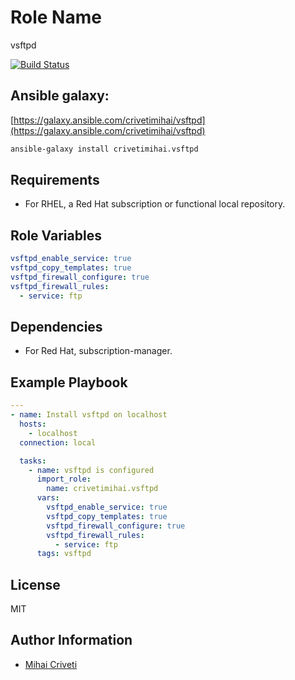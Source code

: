 Role Name
=========

vsftpd

[![Build Status](https://travis-ci.org/cmihai-ansible/vsftpd.svg?branch=master)](https://travis-ci.org/cmihai-ansible/vsftpd)

Ansible galaxy:
---------------

[https://galaxy.ansible.com/crivetimihai/vsftpd](https://galaxy.ansible.com/crivetimihai/vsftpd)

```bash
ansible-galaxy install crivetimihai.vsftpd
```

Requirements
------------

- For RHEL, a Red Hat subscription or functional local repository.

Role Variables
--------------

```yaml
vsftpd_enable_service: true
vsftpd_copy_templates: true
vsftpd_firewall_configure: true
vsftpd_firewall_rules:
  - service: ftp
```

Dependencies
------------

- For Red Hat, subscription-manager.

Example Playbook
----------------

```yaml
---
- name: Install vsftpd on localhost
  hosts:
    - localhost
  connection: local

  tasks:
    - name: vsftpd is configured
      import_role:
        name: crivetimihai.vsftpd
      vars:
        vsftpd_enable_service: true
        vsftpd_copy_templates: true
        vsftpd_firewall_configure: true
        vsftpd_firewall_rules:
          - service: ftp
      tags: vsftpd
```

License
-------

MIT

Author Information
------------------

- [Mihai Criveti](https://www.linkedin.com/in/crivetimihai/)

